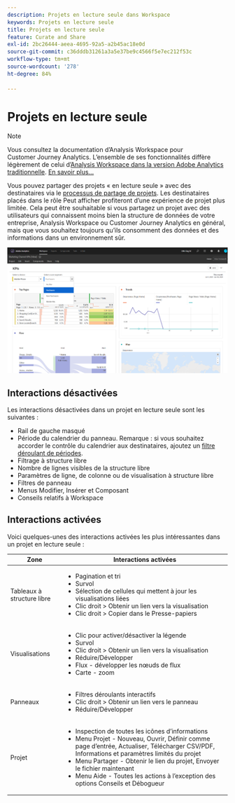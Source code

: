 ```yaml
---
description: Projets en lecture seule dans Workspace
keywords: Projets en lecture seule
title: Projets en lecture seule
feature: Curate and Share
exl-id: 2bc26444-aeea-4695-92a5-a2b45ac18e0d
source-git-commit: c36dddb31261a3a5e37be9c4566f5e7ec212f53c
workflow-type: tm+mt
source-wordcount: '278'
ht-degree: 84%

---
```


# Projets en lecture seule

>[!NOTE]
>
>Vous consultez la documentation d’Analysis Workspace pour Customer Journey Analytics. L’ensemble de ses fonctionnalités diffère légèrement de celui d’[Analysis Workspace dans la version Adobe Analytics traditionnelle](https://experienceleague.adobe.com/docs/analytics/analyze/analysis-workspace/home.html?lang=fr). [En savoir plus...](/help/getting-started/cja-aa.md)

Vous pouvez partager des projets « en lecture seule » avec des destinataires via le [processus de partage de projets](/help/analysis-workspace/curate-share/share-projects.md). Les destinataires placés dans le rôle Peut afficher profiteront d’une expérience de projet plus limitée. Cela peut être souhaitable si vous partagez un projet avec des utilisateurs qui connaissent moins bien la structure de données de votre entreprise, Analysis Workspace ou Customer Journey Analytics en général, mais que vous souhaitez toujours qu’ils consomment des données et des informations dans un environnement sûr.

![](assets/view-only-project.png)

## Interactions désactivées

Les interactions désactivées dans un projet en lecture seule sont les suivantes :

* Rail de gauche masqué
* Période du calendrier du panneau. Remarque : si vous souhaitez accorder le contrôle du calendrier aux destinataires, ajoutez un [filtre déroulant de périodes](https://experienceleague.adobe.com/docs/analytics-learn/tutorials/analysis-workspace/using-panels/using-drop-down-filters.html?lang=fr).
* Filtrage à structure libre
* Nombre de lignes visibles de la structure libre
* Paramètres de ligne, de colonne ou de visualisation à structure libre
* Filtres de panneau
* Menus Modifier, Insérer et Composant
* Conseils relatifs à Workspace

## Interactions activées

Voici quelques-unes des interactions activées les plus intéressantes dans un projet en lecture seule :

| Zone | Interactions activées |
| --- | --- |
| Tableaux à structure libre | <ul><li>Pagination et tri</li><li>Survol</li><li>Sélection de cellules qui mettent à jour les visualisations liées</li><li>Clic droit > Obtenir un lien vers la visualisation</li><li>Clic droit > Copier dans le Presse-papiers</li></ul> |
| Visualisations | <ul><li>Clic pour activer/désactiver la légende</li><li>Survol</li><li>Clic droit > Obtenir un lien vers la visualisation</li><li>Réduire/Développer</li><li>Flux - développer les nœuds de flux</li><li>Carte - zoom</li></ul> |
| Panneaux | <ul><li>Filtres déroulants interactifs</li><li>Clic droit > Obtenir un lien vers le panneau</li><li>Réduire/Développer</li></ul> |
| Projet | <ul><li>Inspection de toutes les icônes d’informations</li><li>Menu Projet - Nouveau, Ouvrir, Définir comme page d’entrée, Actualiser, Télécharger CSV/PDF, Informations et paramètres limités du projet</li><li>Menu Partager - Obtenir le lien du projet, Envoyer le fichier maintenant</li><li>Menu Aide - Toutes les actions à l’exception des options Conseils et Débogueur</li></ul> |
